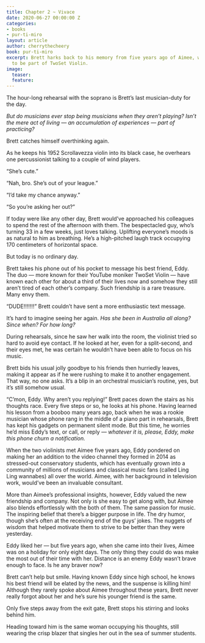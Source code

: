 ```yaml
---
title: Chapter 2 ~ Vivace
date: 2020-06-27 00:00:00 Z
categories:
- books
- pur-ti-miro
layout: article
author: cherrythecheery
book: pur-ti-miro
excerpt: Brett harks back to his memory from five years ago of Aimee, whom Eddy wanted
  to be part of TwoSet Violin.
image:
  teaser: 
  feature: 
---
```


The hour-long rehearsal with the soprano is Brett’s last musician-duty for the day.

_But do musicians ever stop being musicians when they aren’t playing? Isn’t the mere act of living — an accumulation of experiences — part of practicing?_

Brett catches himself overthinking again.

As he keeps his 1952 Scrollavezza violin into its black case, he overhears one percussionist talking to a couple of wind players.

“She’s cute.”

“Nah, bro. She’s out of your league.”

“I’d take my chance anyway.”

“So you’re asking her out?”

If today were like any other day, Brett would’ve approached his colleagues to spend the rest of the afternoon with them.
The bespectacled guy, who’s turning 33 in a few weeks, just loves talking. Uplifting everyone’s moods is as natural to him as breathing.
He’s a high-pitched laugh track occupying 170 centimeters of horizontal space.

But today is no ordinary day.

Brett takes his phone out of his pocket to message his best friend, Eddy.
The duo — more known for their YouTube moniker TwoSet Violin — have known each other for about a third of their lives now
and somehow they still aren’t tired of each other’s company. Such friendship is a rare treasure. Many envy them.

“DUDE!!!!!!!” Brett couldn’t have sent a more enthusiastic text message.

It’s hard to imagine seeing her again. _Has she been in Australia all along? Since when? For how long?_

During rehearsals, since he saw her walk into the room, the violinist tried so hard to avoid eye contact.
If he looked at her, even for a split-second, and their eyes met, he was certain he wouldn’t have been able to focus on his music.

Brett bids his usual jolly goodbye to his friends then hurriedly leaves, making it appear as if he were rushing to make it to another engagement.
That way, no one asks. It’s a blip in an orchestral musician’s routine, yes, but it’s still somehow usual.

“C’mon, Eddy. Why aren’t you replying!” Brett paces down the stairs as his thoughts race. Every five steps or so, he looks at his phone.
Having learned his lesson from a booboo many years ago, back when he was a rookie musician whose phone rang in the middle of a piano part in rehearsals,
Brett has kept his gadgets on permanent silent mode. But this time, he worries he’d miss Eddy’s text, or call, or reply — _whatever it is,
please, Eddy, make this phone churn a notification._

When the two violinists met Aimee five years ago, Eddy pondered on making her an addition to the video channel they formed in 2014 as stressed-out conservatory students,
which has eventually grown into a community of millions of musicians and classical music fans (called Ling Ling wannabes) all over the world.
Aimee, with her background in television work, would’ve been an invaluable consultant.

More than Aimee’s professional insights, however, Eddy valued the new friendship and company.
Not only is she easy to get along with, but Aimee also blends effortlessly with the both of them. The same passion for music.
The inspiring belief that there’s a bigger purpose in life. The dry humor, though she’s often at the receiving end of the guys’ jokes.
The nuggets of wisdom that helped motivate them to strive to be better than they were yesterday.

Eddy liked her — but five years ago, when she came into their lives, Aimee was on a holiday for only eight days.
The only thing they could do was make the most out of their time with her. Distance is an enemy Eddy wasn’t brave enough to face. Is he any braver now?

Brett can’t help but smile. Having known Eddy since high school, he knows his best friend will be elated by the news, and the suspense is killing him!
Although they rarely spoke about Aimee throughout these years, Brett never really forgot about her and he’s sure his younger friend is the same.

Only five steps away from the exit gate, Brett stops his stirring and looks behind him.

Heading toward him is the same woman occupying his thoughts, still wearing the crisp blazer that singles her out in the sea of summer students.
